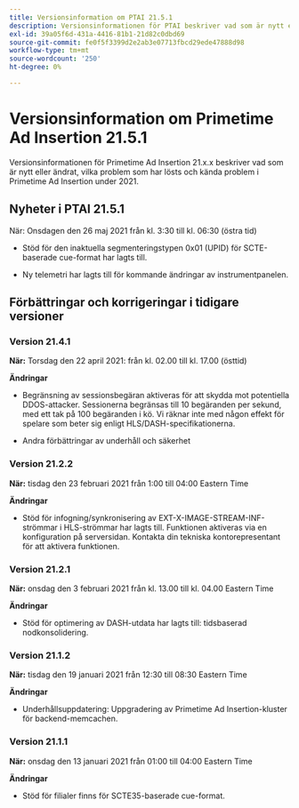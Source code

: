 ```yaml
---
title: Versionsinformation om PTAI 21.5.1
description: Versionsinformationen för PTAI beskriver vad som är nytt eller ändrat, de lösta och kända problemen i Primetime Ad Insertion under 2021.
exl-id: 39a05f6d-431a-4416-81b1-21d82c0dbd69
source-git-commit: fe0f5f3399d2e2ab3e07713fbcd29ede47888d98
workflow-type: tm+mt
source-wordcount: '250'
ht-degree: 0%

---
```


# Versionsinformation om Primetime Ad Insertion 21.5.1

Versionsinformationen för Primetime Ad Insertion 21.x.x beskriver vad som är nytt eller ändrat, vilka problem som har lösts och kända problem i Primetime Ad Insertion under 2021.

## Nyheter i PTAI 21.5.1

När:  Onsdagen den 26 maj 2021 från kl. 3:30 till kl. 06:30 (östra tid)

* Stöd för den inaktuella segmenteringstypen 0x01 (UPID) för SCTE-baserade cue-format har lagts till.

* Ny telemetri har lagts till för kommande ändringar av instrumentpanelen.

## Förbättringar och korrigeringar i tidigare versioner

### Version 21.4.1

**När:** Torsdag den 22 april 2021: från kl. 02.00 till kl. 17.00 (östtid)

**Ändringar**

* Begränsning av sessionsbegäran aktiveras för att skydda mot potentiella DDOS-attacker. Sessionerna begränsas till 10 begäranden per sekund, med ett tak på 100 begäranden i kö. Vi räknar inte med någon effekt för spelare som beter sig enligt HLS/DASH-specifikationerna.

* Andra förbättringar av underhåll och säkerhet

### Version 21.2.2

**När:** tisdag den 23 februari 2021 från 1:00 till 04:00 Eastern Time

**Ändringar**

* Stöd för infogning/synkronisering av EXT-X-IMAGE-STREAM-INF-strömmar i HLS-strömmar har lagts till. Funktionen aktiveras via en konfiguration på serversidan. Kontakta din tekniska kontorepresentant för att aktivera funktionen.

### Version 21.2.1

**När:** onsdag den 3 februari 2021 från kl. 13.00 till kl. 04.00 Eastern Time

**Ändringar**

* Stöd för optimering av DASH-utdata har lagts till: tidsbaserad nodkonsolidering.

### Version 21.1.2

**När:** tisdag den 19 januari 2021 från 12:30 till 08:30 Eastern Time

**Ändringar**

* Underhållsuppdatering: Uppgradering av Primetime Ad Insertion-kluster för backend-memcachen.

### Version 21.1.1

**När:** onsdag den 13 januari 2021 från 01:00 till 04:00 Eastern Time

**Ändringar**

* Stöd för filialer finns för SCTE35-baserade cue-format.
